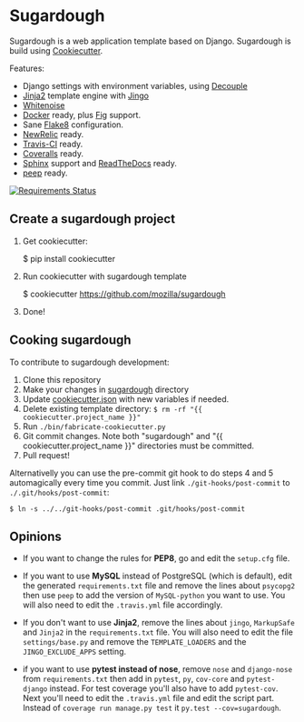 Sugardough
==========

Sugardough is a web application template based on Django. Sugardough is
build using [Cookiecutter](https://github.com/audreyr/cookiecutter).

Features:
 * Django settings with environment variables, using [Decouple](https://github.com/henriquebastos/python-decouple)
 * [Jinja2](http://jinja.pocoo.org/) template engine with [Jingo](http://jingo.readthedocs.org/)
 * [Whitenoise](http://whitenoise.evans.io/)
 * [Docker](https://docker.io/) ready, plus [Fig](http://fig.sh/) support.
 * Sane [Flake8](http://flake8.readthedocs.org/en/2.2.3/) configuration.
 * [NewRelic](https://newrelic.com/) ready.
 * [Travis-CI](http://travis-ci.org/) ready.
 * [Coveralls](http://coveralls.io/) ready.
 * [Sphinx](http://sphinx-doc.org/) support and [ReadTheDocs](https://readthedocs.org/) ready.
 * [peep](https://github.com/erikrose/peep) ready.

[![Requirements Status](https://requires.io/github/mozilla/sugardough/requirements.svg?branch=master)](https://requires.io/github/mozilla/sugardough/requirements/?branch=master)

Create a sugardough project
---------------------------

1. Get cookiecutter:

    $ pip install cookiecutter

2. Run cookiecutter with sugardough template

    $ cookiecutter https://github.com/mozilla/sugardough

3. Done!


Cooking sugardough
------------------

To contribute to sugardough development:

 1. Clone this repository
 2. Make your changes in [sugardough](https://github.com/mozilla/sugardough/tree/master/sugardough) directory
 3. Update [cookiecutter.json](https://github.com/mozilla/sugardough/blob/master/cookiecutter.json) with new variables if needed.
 4. Delete existing template directory:
    `$ rm -rf "{{ cookiecutter.project_name }}"`
 5. Run `./bin/fabricate-cookiecutter.py`
 6. Git commit changes. Note both "sugardough" and "{{ cookiecutter.project_name }}" directories must be committed.
 7. Pull request!

Alternativelly you can use the pre-commit git hook to do steps 4 and 5 automagically every time you commit. Just link `./git-hooks/post-commit` to `./.git/hooks/post-commit`:

 `$ ln -s ../../git-hooks/post-commit .git/hooks/post-commit`


Opinions
--------

* If you want to change the rules for **PEP8**, go and edit the `setup.cfg` file.

* If you want to use **MySQL** instead of PostgreSQL (which is default),
edit the generated `requirements.txt` file and remove the lines about
`psycopg2` then use `peep` to add the version of `MySQL-python` you want to
use. You will also need to edit the `.travis.yml` file accordingly.

* If you don't want to use **Jinja2**, remove the lines about `jingo`,
`MarkupSafe` and `Jinja2` in the `requirements.txt` file. You will also
need to edit the file `settings/base.py` and remove
the `TEMPLATE_LOADERS` and the `JINGO_EXCLUDE_APPS` setting.

* if you want to use **pytest instead of nose**, remove `nose` and
`django-nose` from `requirements.txt` then add in `pytest`, `py`,
`cov-core` and `pytest-django` instead.
For test coverage you'll also have to add `pytest-cov`.
Next you'll need to edit the `.travis.yml` file and edit the script part.
Instead of `coverage run manage.py test` it
`py.test --cov=sugardough`.
